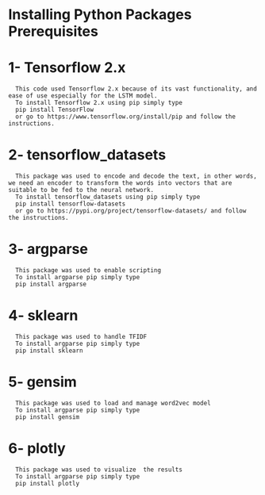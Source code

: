 # Installing Python Packages Prerequisites
# 1- Tensorflow 2.x 
      This code used Tensorflow 2.x because of its vast functionality, and ease of use especially for the LSTM model.
      To install Tensorflow 2.x using pip simply type 
      pip install TensorFlow
      or go to https://www.tensorflow.org/install/pip and follow the instructions.
      
# 2- tensorflow_datasets
      This package was used to encode and decode the text, in other words, we need an encoder to transform the words into vectors that are suitable to be fed to the neural network.
      To install tensorflow_datasets using pip simply type 
      pip install tensorflow-datasets
      or go to https://pypi.org/project/tensorflow-datasets/ and follow the instructions.
      
# 3- argparse
      This package was used to enable scripting  
      To install argparse pip simply type 
      pip install argparse
      
# 4- sklearn
      This package was used to handle TFIDF 
      To install argparse pip simply type 
      pip install sklearn
      
# 5- gensim
      This package was used to load and manage word2vec model
      To install argparse pip simply type 
      pip install gensim

# 6- plotly
      This package was used to visualize  the results 
      To install argparse pip simply type 
      pip install plotly
